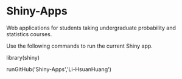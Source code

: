 # Shiny-Apps

Web applications for students taking undergraduate probability and statistics courses.

Use the following commands to run the current Shiny app.

library(shiny)

runGitHub('Shiny-Apps','Li-HsuanHuang')
